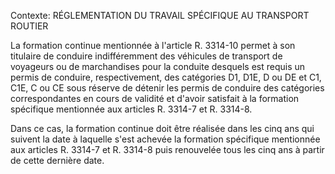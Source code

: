 Contexte: RÉGLEMENTATION DU TRAVAIL SPÉCIFIQUE AU TRANSPORT ROUTIER

La formation continue mentionnée à l'article R. 3314-10 permet à son titulaire de conduire indifféremment des véhicules de transport de voyageurs ou de marchandises pour la conduite desquels est requis un permis de conduire, respectivement, des catégories D1, D1E, D ou DE et C1, C1E, C ou CE sous réserve de détenir les permis de conduire des catégories correspondantes en cours de validité et d'avoir satisfait à la formation spécifique mentionnée aux articles R. 3314-7 et R. 3314-8.

Dans ce cas, la formation continue doit être réalisée dans les cinq ans qui suivent la date à laquelle s'est achevée la formation spécifique mentionnée aux articles R. 3314-7 et R. 3314-8 puis renouvelée tous les cinq ans à partir de cette dernière date.